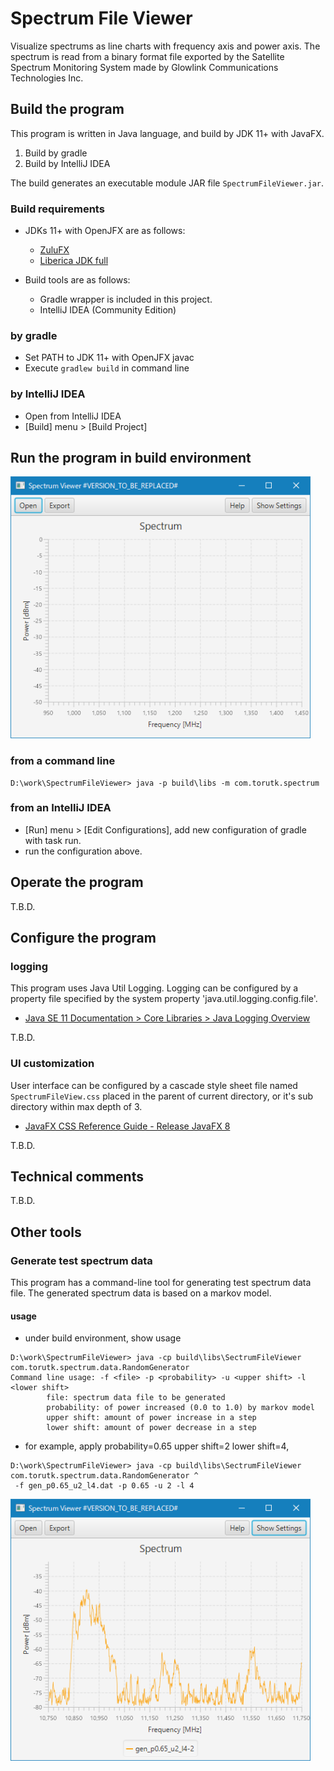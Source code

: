 # Spectrum File Viewer

Visualize spectrums as line charts with frequency axis and power axis.
The spectrum is read from a binary format file exported by the Satellite Spectrum Monitoring System
made by Glowlink Communications Technologies Inc.

## Build the program

This program is written in Java language, and build by JDK 11+ with JavaFX.

1. Build by gradle
2. Build by IntelliJ IDEA

The build generates an executable module JAR file `SpectrumFileViewer.jar`.

### Build requirements

* JDKs 11+ with OpenJFX are as follows: 
  * [ZuluFX](https://jp.azul.com/downloads/zulu-community/?architecture=x86-64-bit&package=jdk-fx)
  * [Liberica JDK full](https://bell-sw.com/pages/downloads/?architecture=x86&package=jdk-full)
  
* Build tools are as follows:
  * Gradle wrapper is included in this project.
  * IntelliJ IDEA (Community Edition) 

### by gradle

* Set PATH to JDK 11+ with OpenJFX javac
* Execute `gradlew build` in command line

### by IntelliJ IDEA

* Open from IntelliJ IDEA
* [Build] menu > [Build Project]

## Run the program in build environment

<img src="doc/images/build_launch-1.png" width="480">

### from a command line

```
D:\work\SpectrumFileViewer> java -p build\libs -m com.torutk.spectrum

```

### from an IntelliJ IDEA

* [Run] menu > [Edit Configurations], add new configuration of gradle with task run.
* run the configuration above. 

## Operate the program

T.B.D.

## Configure the program

### logging

This program uses Java Util Logging.
Logging can be configured by a property file specified by the system property 'java.util.logging.config.file'.

* [Java SE 11 Documentation > Core Libraries > Java Logging Overview](https://docs.oracle.com/en/java/javase/11/core/java-logging-overview.html)

T.B.D.

### UI customization

User interface can be configured by a cascade style sheet file named `SpectrumFileView.css`
placed in the parent of current directory, or it's sub directory within max depth of 3.

* [JavaFX CSS Reference Guide - Release JavaFX 8](https://docs.oracle.com/javase/8/javafx/api/javafx/scene/doc-files/cssref.html)

T.B.D.
 
## Technical comments

T.B.D.

## Other tools

### Generate test spectrum data

This program has a command-line tool for generating test spectrum data file.
The generated spectrum data is based on a markov model. 

#### usage

* under build environment, show usage

```
D:\work\SpectrumFileViewer> java -cp build\libs\SectrumFileViewer com.torutk.spectrum.data.RandomGenerator
Command line usage: -f <file> -p <probability> -u <upper shift> -l <lower shift>
        file: spectrum data file to be generated
        probability: of power increased (0.0 to 1.0) by markov model
        upper shift: amount of power increase in a step
        lower shift: amount of power decrease in a step
```

* for example, apply probability=0.65 upper shift=2 lower shift=4,

```
D:\work\SpectrumFileViewer> java -cp build\libs\SectrumFileViewer com.torutk.spectrum.data.RandomGenerator ^
 -f gen_p0.65_u2_l4.dat -p 0.65 -u 2 -l 4
```

<img src="doc/images/random_generate-1.png" width="480">
